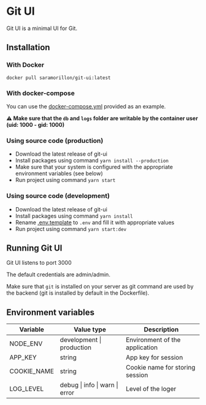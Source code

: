 # Git UI

Git UI is a minimal UI for Git.

## Installation

### With Docker

`docker pull saramorillon/git-ui:latest`

### With docker-compose

You can use the [docker-compose.yml](./docker-compose.yml) provided as an example.

**:warning: Make sure that the `db` and `logs` folder are writable by the container user (uid: 1000 - gid: 1000)**

### Using source code (production)

-   Download the latest release of git-ui
-   Install packages using command `yarn install --production`
-   Make sure that your system is configured with the appropriate environment variables (see below)
-   Run project using command `yarn start`

### Using source code (development)

-   Download the latest release of git-ui
-   Install packages using command `yarn install`
-   Rename [.env.template](./.env.template) to `.env` and fill it with appropriate values
-   Run project using command `yarn start:dev`

## Running Git UI

Git UI listens to port 3000

The default credentials are admin/admin.

Make sure that `git` is installed on your server as git command are used by the backend (git is installed by default in the Dockerfile).

## Environment variables

| Variable    | Value type                     | Description                     |
| ----------- | ------------------------------ | ------------------------------- |
| NODE_ENV    | development \| production      | Environment of the application  |
| APP_KEY     | string                         | App key for session             |
| COOKIE_NAME | string                         | Cookie name for storing session |
| LOG_LEVEL   | debug \| info \| warn \| error | Level of the loger              |
